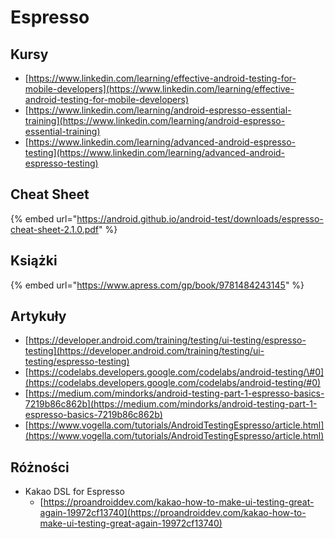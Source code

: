# Espresso

## Kursy

* [https://www.linkedin.com/learning/effective-android-testing-for-mobile-developers](https://www.linkedin.com/learning/effective-android-testing-for-mobile-developers)
* [https://www.linkedin.com/learning/android-espresso-essential-training](https://www.linkedin.com/learning/android-espresso-essential-training) 
* [https://www.linkedin.com/learning/advanced-android-espresso-testing](https://www.linkedin.com/learning/advanced-android-espresso-testing)

## Cheat Sheet

{% embed url="https://android.github.io/android-test/downloads/espresso-cheat-sheet-2.1.0.pdf" %}

## Książki

{% embed url="https://www.apress.com/gp/book/9781484243145" %}

## Artykuły

* [https://developer.android.com/training/testing/ui-testing/espresso-testing](https://developer.android.com/training/testing/ui-testing/espresso-testing)
* [https://codelabs.developers.google.com/codelabs/android-testing/\#0](https://codelabs.developers.google.com/codelabs/android-testing/#0)
* [https://medium.com/mindorks/android-testing-part-1-espresso-basics-7219b86c862b](https://medium.com/mindorks/android-testing-part-1-espresso-basics-7219b86c862b)
* [https://www.vogella.com/tutorials/AndroidTestingEspresso/article.html](https://www.vogella.com/tutorials/AndroidTestingEspresso/article.html)

## Różności

* Kakao DSL for Espresso
  * [https://proandroiddev.com/kakao-how-to-make-ui-testing-great-again-19972cf13740](https://proandroiddev.com/kakao-how-to-make-ui-testing-great-again-19972cf13740)

